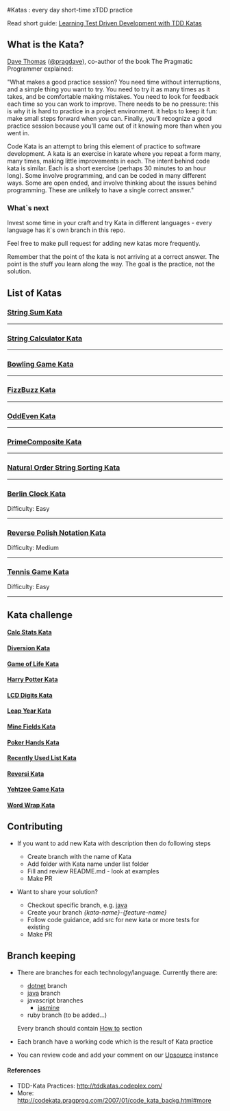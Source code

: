#Katas : every day short-time xTDD practice

Read short guide: [Learning Test Driven Development with TDD Katas](http://goo.gl/5NYpVI)

## What is the Kata?

[Dave Thomas](https://pragdave.me/) ([@pragdave](https://github.com/pragdave)), co-author of the book The Pragmatic Programmer explained:

"What makes a good practice session? You need time without interruptions, and a simple thing you want to try. You need to try it as many times as it takes, and be comfortable making mistakes. You need to look for feedback each time so you can work to improve. There needs to be no pressure: this is why it is hard to practice in a project environment. it helps to keep it fun: make small steps forward when you can. Finally, you’ll recognize a good practice session because you’ll came out of it knowing more than when you went in.

Code Kata is an attempt to bring this element of practice to software development. A kata is an exercise in karate where you repeat a form many, many times, making little improvements in each. The intent behind code kata is similar. Each is a short exercise (perhaps 30 minutes to an hour long). Some involve programming, and can be coded in many different ways. Some are open ended, and involve thinking about the issues behind programming. These are unlikely to have a single correct answer."

### What`s next

Invest some time in your craft and try Kata in different languages - every language has it`s own branch in this repo.

Feel free to make pull request for adding new katas more frequently.

Remember that the point of the kata is not arriving at a correct answer. The point is the stuff you learn along the way. The goal is the practice, not the solution.

## List of Katas

### [String Sum Kata](list/StringSum)

-------------------

### [String Calculator Kata](list/StringCalculator)

-------------------

### [Bowling Game Kata](list/BowlingGame)

-------------------

### [FizzBuzz Kata](list/FizzBuzz)

-------------------

### [OddEven Kata](list/OddEven)

-------------------

### [PrimeComposite Kata](list/PrimeFactor)

-------------------

### [Natural Order String Sorting Kata](list/NaturalStringSorting)

-------------------

### [Berlin Clock Kata](list/BerlinClock)

Difficulty: Easy

-------------------

### [Reverse Polish Notation Kata](list/ReversePolishNotation)

Difficulty: Medium

-------------------

### [Tennis Game Kata](list/TennisGame)

Difficulty: Easy

-------------------

## Kata challenge

#### [Calc Stats Kata](list/CalcStats)

#### [Diversion Kata](list/Diversion)

#### [Game of Life Kata](list/GameOfLife)

#### [Harry Potter Kata](list/HarryPotter)

#### [LCD Digits Kata](list/LCD-Digits)

#### [Leap Year Kata](list/LeapYear)

#### [Mine Fields Kata](list/MineFields)

#### [Poker Hands Kata](list/PockerHands)

#### [Recently Used List Kata](list/RecentlyUsedList)

#### [Reversi Kata](list/Reversi)

#### [Yehtzee Game Kata](list/Yehtzee)

#### [Word Wrap Kata](list/WordWrap)

## Contributing

* If you want to add new Kata with description then do following steps
    * Create branch with the name of Kata
    * Add folder with Kata name under list folder
    * Fill and review README.md - look at examples
    * Make PR

* Want to share your solution?
    * Checkout specific branch, e.g. [java](https://github.com/nspectator/katas/tree/java)
    * Create your branch <em>{kata-name}-{feature-name}</em>
    * Follow code guidance, add src for new kata or more tests for existing
    * Make PR

## Branch keeping

* There are branches for each technology/language. Currently there are:
    * [dotnet](https://github.com/nspectator/katas/tree/dotnet) branch
    * [java](https://github.com/nspectator/katas/tree/java) branch
    * javascript branches
        * [jasmine](https://github.com/nspectator/katas/tree/js/jasmine)
    * ruby branch (to be added...)

    Every branch should contain [How to](howto) section

* Each branch have a working code which is the result of Kata practice
* You can review code and add your comment on our [Upsource](http://review.nspectator.org) instance

#### References

* TDD-Kata Practices: http://tddkatas.codeplex.com/
* More: http://codekata.pragprog.com/2007/01/code_kata_backg.html#more
